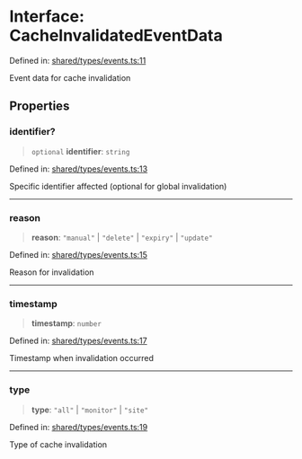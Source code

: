 # Interface: CacheInvalidatedEventData

Defined in: [shared/types/events.ts:11](https://github.com/Nick2bad4u/Uptime-Watcher/blob/2a45eeb1723f8f7089001af2c92aa07d82dfe7e4/shared/types/events.ts#L11)

Event data for cache invalidation

## Properties

### identifier?

> `optional` **identifier**: `string`

Defined in: [shared/types/events.ts:13](https://github.com/Nick2bad4u/Uptime-Watcher/blob/2a45eeb1723f8f7089001af2c92aa07d82dfe7e4/shared/types/events.ts#L13)

Specific identifier affected (optional for global invalidation)

***

### reason

> **reason**: `"manual"` \| `"delete"` \| `"expiry"` \| `"update"`

Defined in: [shared/types/events.ts:15](https://github.com/Nick2bad4u/Uptime-Watcher/blob/2a45eeb1723f8f7089001af2c92aa07d82dfe7e4/shared/types/events.ts#L15)

Reason for invalidation

***

### timestamp

> **timestamp**: `number`

Defined in: [shared/types/events.ts:17](https://github.com/Nick2bad4u/Uptime-Watcher/blob/2a45eeb1723f8f7089001af2c92aa07d82dfe7e4/shared/types/events.ts#L17)

Timestamp when invalidation occurred

***

### type

> **type**: `"all"` \| `"monitor"` \| `"site"`

Defined in: [shared/types/events.ts:19](https://github.com/Nick2bad4u/Uptime-Watcher/blob/2a45eeb1723f8f7089001af2c92aa07d82dfe7e4/shared/types/events.ts#L19)

Type of cache invalidation
